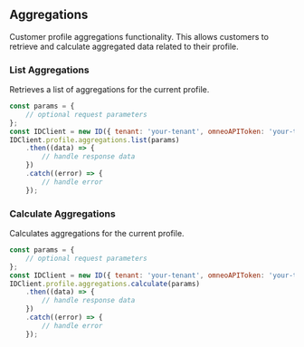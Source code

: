 ## Aggregations

Customer profile aggregations functionality.
This allows customers to retrieve and calculate aggregated data related to their profile.

### List Aggregations

Retrieves a list of aggregations for the current profile.
```javascript
const params = {
    // optional request parameters
};
const IDClient = new ID({ tenant: 'your-tenant', omneoAPIToken: 'your-token', config: {} })
IDClient.profile.aggregations.list(params)
    .then((data) => {
        // handle response data
    })
    .catch((error) => {
        // handle error
    });
```

### Calculate Aggregations

Calculates aggregations for the current profile.
```javascript
const params = {
    // optional request parameters
};
const IDClient = new ID({ tenant: 'your-tenant', omneoAPIToken: 'your-token', config: {} })
IDClient.profile.aggregations.calculate(params)
    .then((data) => {
        // handle response data
    })
    .catch((error) => {
        // handle error
    });
```